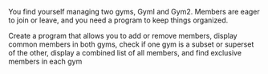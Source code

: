 You find yourself managing two gyms, GymI and Gym2. Members are eager to
join or leave, and you need a program to keep things organized.

Create a program that allows you to add or remove members, 
display common members in both gyms, 
check if one gym is a subset or superset of the other,
display a combined list of all members, 
and find exclusive members in each gym
